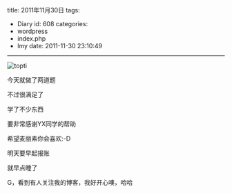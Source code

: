title: 2011年11月30日
tags:
  - Diary
id: 608
categories:
  - wordpress
  - index.php
  - lmy
date: 2011-11-30 23:10:49
---

![](http://i.minus.com/ioAFC7msufYXe.jpg "topti")

今天就做了两道题

不过很满足了

<!--more-->

学了不少东西

要非常感谢YX同学的帮助

希望麦丽素你会喜欢:-D

明天要早起报账

就早点睡了

G，看到有人关注我的博客，我好开心噢，哈哈